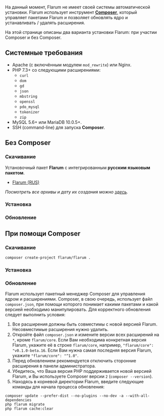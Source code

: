 На данный момент, Flarum не имеет своей системы автоматической установки. Flarum использует инструмент [**Composer**](https://getcomposer.org/), который управляет пакетами Flarum и позволяет обновлять ядро и устанавливать / удалять расширения.

На этой странице описаны два варианта установки Flarum: при участии Composer и без Composer.

## Системные требования

- Apache (с включённым модулем `mod_rewrite`) или Nginx.
- PHP 7.3+ со следующими расширениями:
  - `curl`
  - `dom`
  - `gd`
  - `json`
  - `mbstring`
  - `openssl`
  - `pdo_mysql`
  - `tokenizer`
  - `zip`
- MySQL 5.6+ или MariaDB 10.0.5+.
- SSH (command-line) для запуска **Composer**.

## Без Composer

### Скачивание

Установочный пакет **Flarum** с интегрированным **русским языковым пакетом**.

- [Flarum (RUS)](https://github.com/flarum-download/storage/raw/main/flarum.rus.tar.xz)

*Посмотреть все архивы и дату их создания можно [здесь](https://github.com/flarum-download/storage).*

### Установка

### Обновление

## При помощи Composer

### Скачивание

```
composer create-project flarum/flarum .
```

### Установка

### Обновление

Flarum использует пакетный менеджер Composer для управления ядром и расширениями. Composer, в свою очередь, использует файл `composer.json`, при помощи которого понимает какими пакетами и какой версией необходимо манипулировать. Для корректного обновления следует выполнить условия:

1. Все расширения должны быть совместимы с новой версией Flarum. Несовместимые расширения нужно удалить.
2. Откройте файл `composer.json` и измените версии всех расширений на `*`, кроме `flarum/core`. Если Вам необходима конкретная версия Flarum, укажите её в строке `flarum/core`, например, `"flarum/core": "v0.1.0-beta.16`. Если Вам нужна самая последняя версия Flarum, укажите `"flarum/core": "^1.0"`.
3. Перед обновлением рекомендуется отключить сторонние расширения в панели администратора.
4. Убедитесь, что Ваша версия PHP поддерживается новой версией Flarum, и Вы используете Composer версии `2` (`composer --version`).
5. Находясь в корневой директории Flarum, введите следующие команды для начала процесса обновления:

```
composer update --prefer-dist --no-plugins --no-dev -a --with-all-dependencies
php flarum migrate
php flarum cache:clear
```
